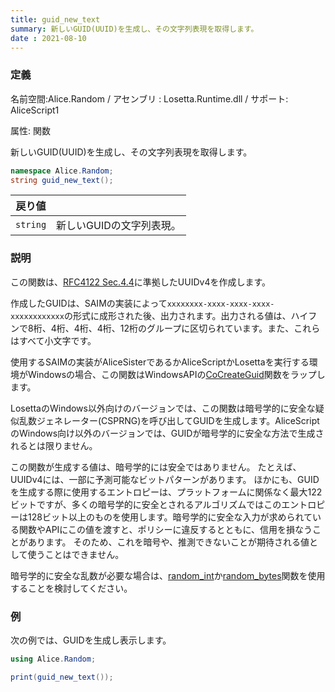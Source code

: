 ```yaml
---
title: guid_new_text
summary: 新しいGUID(UUID)を生成し、その文字列表現を取得します。
date : 2021-08-10
---
```

### 定義
名前空間:Alice.Random / アセンブリ : Losetta.Runtime.dll / サポート: AliceScript1

属性: 関数

新しいGUID(UUID)を生成し、その文字列表現を取得します。

```cs title="AliceScript"
namespace Alice.Random;
string guid_new_text();
```

|戻り値| |
|-|-|
|`string`|新しいGUIDの文字列表現。|

### 説明
この関数は、[RFC4122 Sec.4.4](https://datatracker.ietf.org/doc/html/rfc4122#section-4.4)に準拠したUUIDv4を作成します。

作成したGUIDは、SAIMの実装によって`xxxxxxxx-xxxx-xxxx-xxxx-xxxxxxxxxxxx`の形式に成形された後、出力されます。出力される値は、ハイフンで8桁、4桁、4桁、4桁、12桁のグループに区切られています。また、これらはすべて小文字です。

使用するSAIMの実装がAliceSisterであるかAliceScriptかLosettaを実行する環境がWindowsの場合、この関数はWindowsAPIの[CoCreateGuid](https://learn.microsoft.com/ja-jp/windows/win32/api/combaseapi/nf-combaseapi-cocreateguid)関数をラップします。

LosettaのWindows以外向けのバージョンでは、この関数は暗号学的に安全な疑似乱数ジェネレーター(CSPRNG)を呼び出してGUIDを生成します。AliceScriptのWindows向け以外のバージョンでは、GUIDが暗号学的に安全な方法で生成されるとは限りません。

この関数が生成する値は、暗号学的には安全ではありません。
たとえば、UUIDv4には、一部に予測可能なビットパターンがあります。
ほかにも、GUIDを生成する際に使用するエントロピーは、プラットフォームに関係なく最大122ビットですが、多くの暗号学的に安全とされるアルゴリズムではこのエントロピーは128ビット以上のものを使用します。暗号学的に安全な入力が求められている関数やAPIにこの値を渡すと、ポリシーに違反するとともに、信用を損なうことがあります。
そのため、これを暗号や、推測できないことが期待される値として使うことはできません。

暗号学的に安全な乱数が必要な場合は、[random_int](./random_int.md)か[random_bytes](./random_bytes.md)関数を使用することを検討してください。

### 例
次の例では、GUIDを生成し表示します。

```cs title="AliceScript"
using Alice.Random;

print(guid_new_text());
```